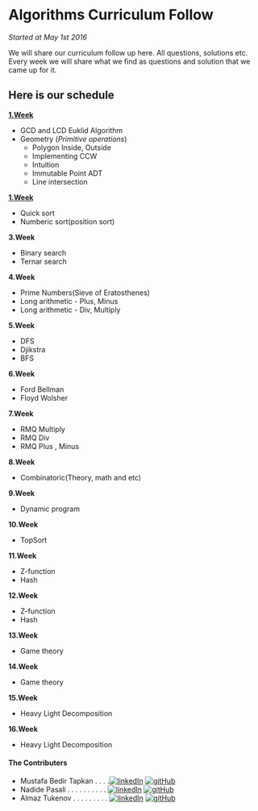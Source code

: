 # Algorithms Curriculum Follow
<em>Started at May 1st 2016</em>

We will share our curriculum follow up here. All questions, solutions etc.
Every week we will share what we find as questions and solution that we came up for it.

## Here is our schedule 

[**1.Week**](https://github.com/NAU-ACM/AlgorithmsCurriculumFollow/tree/master/Week1)

  - GCD and LCD Euklid Algorithm
  - Geometry (_Primitive operations_)
    - Polygon Inside, Outside
    - Implementing CCW
    - Intuition
    - Immutable Point ADT
    - Line intersection

[**1.Week**](https://github.com/NAU-ACM/AlgorithmsCurriculumFollow/tree/master/Week2)

  - Quick sort
  - Numberic sort(position sort)

**3.Week**

  - Binary search
  - Ternar search

**4.Week**

  - Prime Numbers(Sieve of Eratosthenes)
  - Long arithmetic - Plus, Minus
  - Long arithmetic - Div, Multiply
    

**5.Week**


  - DFS
  - Djikstra
  - BFS
    

**6.Week**

  - Ford Bellman
  - Floyd Wolsher
    

**7.Week**


  - RMQ Multiply
  - RMQ Div
  - RMQ Plus , Minus
    

**8.Week**


   - Combinatoric(Theory, math and etc)
    

**9.Week**


   - Dynamic program
    

**10.Week**


   - TopSort
    
**11.Week**


  - Z-function
  - Hash
    

**12.Week**


  - Z-function
  - Hash

**13.Week**


  - Game theory
    

**14.Week**


  - Game theory
    

**15.Week**


  - Heavy Light Decomposition
    

**16.Week**

  - Heavy Light Decomposition


#### The Contributers
- Mustafa Bedir Tapkan . . . .[![linkedIn](http://7psh.com/inc.img/linkedin.png)](https://www.linkedin.com/in/bedirtapkan)  [![gitHub](http://cvdlab-cg.github.io/220279/img/icon-github.png)](https://github.com/BedirT)
- Nadide Pasali . . . . . . . . . . [![linkedIn](http://7psh.com/inc.img/linkedin.png)](https://www.linkedin.com/pub/nadide-pasali/b6/604/a90)  [![gitHub](http://cvdlab-cg.github.io/220279/img/icon-github.png)](https://github.com/nadide)
- Almaz Tukenov . . . . . . . . . [![linkedIn](http://7psh.com/inc.img/linkedin.png)](https://www.linkedin.com/in/almaz-tukenov-48767a108)  [![gitHub](http://cvdlab-cg.github.io/220279/img/icon-github.png)](https://github.com/atukenov)


